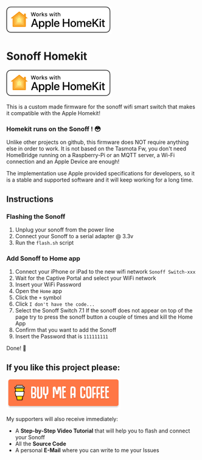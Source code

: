 ![alt text](/images/homekit-badge.svg "Apple Homekit Badge")

# Sonoff Homekit

![alt text](/images/homekit-badge.svg "Apple Homekit Badge")

This is a custom made firmware for the sonoff wifi smart switch that makes it compatible with the Apple Homekit!

### Homekit runs on the Sonoff ! 😳

Unlike other projects on github, this firmware does NOT require anything else in order to work.
It is not based on the Tasmota Fw, you don't need HomeBridge running on a Raspberry-Pi or an MQTT server, a Wi-Fi connection and an Apple Device are enough!

The implementation use Apple provided specifications for developers, so it is a stable and supported software and it will keep working for a long time.

## Instructions

### Flashing the Sonoff
 1) Unplug your sonoff from the power line
 2) Connect your Sonoff to a serial adapter @ 3.3v
 3) Run the `flash.sh` script 

### Add Sonoff to Home app
 1) Connect your iPhone or iPad to the new wifi network `Sonoff Switch-xxx`
 2) Wait for the Captive Portal and select your WiFi network
 3) Insert your WiFi Password
 4) Open the `Home` app
 5) Click the `+` symbol
 6) Click `I don't have the code...`
 7) Select the Sonoff Switch 
 7.1 If the sonoff does not appear on top of the page try to press the sonoff button a couple of times and kill the Home App
 9) Confirm that you want to add the Sonoff
 10) Insert the Password that is `111111111`

Done! 🎉 

## If you like this project please:

<a href="https://www.buymeacoffee.com/gruppio" target="_blank"><img src="images/buymeacoffee.png" alt="Buy Me A Coffee" width="300" ></a>

My supporters will also receive immediately:

* A **Step-by-Step Video Tutorial** that will help you to flash and connect your Sonoff
* All the **Source Code**
* A personal **E-Mail** where you can write to me your Issues
